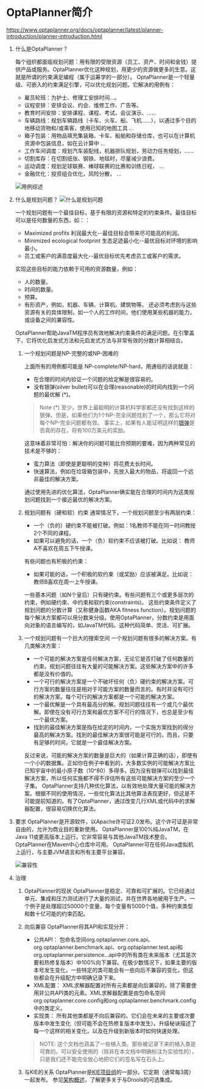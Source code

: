 # OptaPlanner简介

<https://www.optaplanner.org/docs/optaplanner/latest/planner-introduction/planner-introduction.html>

1. 什么是OptaPlanner？

    每个组织都面临规划问题：用有限的受限资源（员工、资产、时间和金钱）提供产品或服务。OptaPlanner优化这种规划，用更少的资源做更多的生意。这就是所谓的约束满足编程（属于运筹学的一部分）。
    OptaPlanner是一个轻量级、可嵌入的约束满足引擎，可以优化规划问题。它解决的用例有：

    - 雇员轮班：为护士、修理工安排时间...。
    - 议程安排：安排会议、约会、维修工作、广告等。
    - 教育时间安排：安排课程、课程、考试、会议演示、......
    - 车辆路线：规划车辆路线（卡车、火车、船、飞机......），以通过多个目的地移动货物和/或乘客，使用已知的地图工具 ...
    - 箱子包装：用物品填充集装箱、卡车、船舶和存储仓库，也可以在计算机资源中包装信息，如在云计算中 ...
    - 工作车间调度：规划汽车装配线，机器排队规划，劳动力任务规划，......
    - 切割库存：在切割纸张、钢铁、地毯时，尽量减少浪费。
    - 运动调度：规划足球联赛、棒球联赛的比赛和训练日程， ...
    - 金融优化：投资组合优化，风险分散， ...

    ![用例综述](/pic/useCaseOverview.png)
2. 什么是规划问题？
    ![什么是规划问题](/pic/whatIsAPlanningProblem.png)

    一个规划问题有一个最佳目标，基于有限的资源和特定的约束条件。最佳目标可以是任何数量的东西，如：：

    - Maximized profits 利润最大化--最佳目标会带来尽可能高的利润。
    - Minimized ecological footprint 生态足迹最小化--最优目标对环境的影响最小。
    - 员工或客户的满意度最大化--最优目标优先考虑员工或客户的需求。

    实现这些目标的能力依赖于可用的资源数量，例如：

    - 人的数量。
    - 时间的数量。
    - 预算。
    - 有形资产，例如，机器、车辆、计算机、建筑物等。
    还必须考虑到与这些资源有关的具体限制，如一个人的工作时间，他们使用某些机器的能力，或设备之间的兼容性。

    OptaPlanner帮助JavaTM程序员有效地解决约束条件的满足问题。在引擎盖下，它将优化启发式方法和元启发式方法与非常有效的分数计算相结合。

    1. 一个规划问题是NP-完整的或NP-困难的

        上面所有的用例都可能是 NP-complete/NP-hard，用通俗的话说就是：

        - 在合理的时间内验证一个问题的给定解是很容易的。
        - 没有银弹(silver bullet)可以在合理(reasonable)的时间内找到一个问题的最优解 (*)。

        > Note
        (*) 至少，世界上最聪明的计算机科学家都还没有找到这样的银弹。但是，如果他们为1个NP-完全问题找到了一个，那么它将对每个NP-完全问题都有效。
        事实上，如果有人能证明这样的[银弹](https://en.wikipedia.org/wiki/P_%3D_NP_problem)是否真的存在，将有100万美元的奖励。

        这意味着非常可怕：解决你的问题可能比你预期的要难，因为两种常见的技术是不够的：

        - 蛮力算法（即使是更聪明的变种）将花费太长时间。
        - 快速算法，例如在垃圾箱包装中，先放入最大的物品，将返回一个远非最佳的解决方案。

        通过使用先进的优化算法，OptaPlanner确实能在合理的时间内为这类规划问题找到一个接近最优的解决方案。

    2. 规划问题有（硬和软）约束
        通常情况下，一个规划问题至少有两层约束：
        - 一个（负的）硬约束不能被打破。例如：1名教师不能在同一时间教授2个不同的课程。
        - 如果可以避免的话，一个（负）软约束不应该被打破。比如说： 教师A不喜欢在周五下午授课。

        有些问题也有积极的约束：
        - 如果可能的话，一个积极的软约束（或奖励）应该被满足。比如说： 教师B喜欢在周一上午授课。

        一些基本问题（如N个皇后）只有硬约束。有些问题有三个或更多层次的约束，例如硬约束、中约束和软约束(constraints)。
        这些约束条件定义了规划问题的分数计算（又称健身函数AKA fitness function）。规划问题的每个解决方案都可以用分数来分级。使用OptaPlanner，分数约束是用面向对象的语言编写的，如JavaTM代码。这种代码简单、灵活、可扩展。

    3. 一个规划问题有一个巨大的搜索空间
        一个规划问题有很多的解决方案。有几类解决方案：

        - 一个可能的解决方案是任何解决方案，无论它是否打破了任何数量的约束。规划问题往往有大量的可能解决方案。这些解决方案中的许多都是没有价值的。
        - 一个可行的解决方案是一个不破坏任何（负）硬约束的解决方案。可行方案的数量往往是相对于可能方案的数量而言的。有时并没有可行的解决方案。每个可行的解决方案都是一个可能的解决方案。
        - 一个最优解是一个具有最高分的解。规划问题往往有一个或几个最优解。即使在没有可行方案和最优方案不可行的情况下，也总是至少有一个最优方案。
        - 找到的最佳解决方案是指在给定的时间内，一个实施方案找到的得分最高的解决方案。找到的最佳解决方案很可能是可行的，而且，只要有足够的时间，它就是一个最佳解决方案。

        反过来说，可能的解决方案的数量是巨大的（如果计算正确的话），即使有一个小的数据集。正如你在例子中看到的，大多数实例的可能解决方案比已知宇宙中的最小原子数（10^80）多得多。因为没有银弹可以找到最佳解决方案，所以任何实施都不得不评估所有这些可能解决方案的至少一个子集。
        OptaPlanner支持几种优化算法，以有效地处理大量可能的解决方案。根据不同的使用情况，一些优化算法比其他算法表现更好，但这是不可能提前知道的。有了OptaPlanner，通过改变几行XML或代码中的求解器配置，很容易切换优化算法。
3. 要求
    OptaPlanner是开源软件，以Apache许可证2.0发布。这个许可证是非常自由的，允许为商业目的重新使用。
    OptaPlanner是100%纯JavaTM，在Java 11或更高版本上运行。它非常容易与其他JavaTM技术整合。OptaPlanner在Maven中心仓库中可用。
    OptaPlanner可在任何Java虚拟机上运行，与主要JVM语言和所有主要平台兼容。

    ![兼容性](/pic/compatibility.png)
4. 治理
    1. OptaPlanner的现状
        OptaPlanner是稳定、可靠和可扩展的。它已经通过单元、集成和压力测试进行了大量的测试，并在世界各地被用于生产。一个例子是处理超过50000个变量，每个变量有5000个值，多种约束类型和数十亿可能的约束匹配。

    2. 向后兼容
        OptaPlanner将其API和实现分开：

        - 公共API： 包命名空间org.optaplanner.core.api、org.optaplanner.benchmark.api、org.optaplanner.test.api和org.optaplanner.persistence...api中的所有类在未来版本（尤其是次要和热修复版本）中100%向下兼容。在极少数情况下，如果主要的版本号发生变化，一些特定的类可能会有一些向后不兼容的变化，但这些都会在升级配方中明确记录下来。
        - XML配置： XML求解器配置对所有元素都是向后兼容的，除了需要使用非公共API类的元素。XML求解器配置是由包命名空间org.optaplanner.core.config和org.optaplanner.benchmark.config中的类定义。
        - 实现类： 所有其他类都是不向后兼容的。它们会在未来的主要或次要版本中发生变化（但可能不会在热修复版本中发生）。升级秘诀描述了每一个这样的相关变化，以及在升级到新版本时如何快速处理。

        > NOTE: 这个文档也涵盖了一些植入类。那些被记录下来的植入类是可靠的，可以安全使用的（除非在本文档中明确标注为实验性的），只是我们还不能完全放心地把它们的签名写在石头上。

    3. 与KIE的关系
        OptaPlanner是[KIE项目组](http://www.kiegroup.org/)的一部分。它定期（通常每3周）一起发布。
        参见[架构概述](https://www.optaplanner.org/docs/optaplanner/latest/optimization-algorithms/optimization-algorithms.html#architectureOverview)，了解更多关于与Drools的可选集成。
